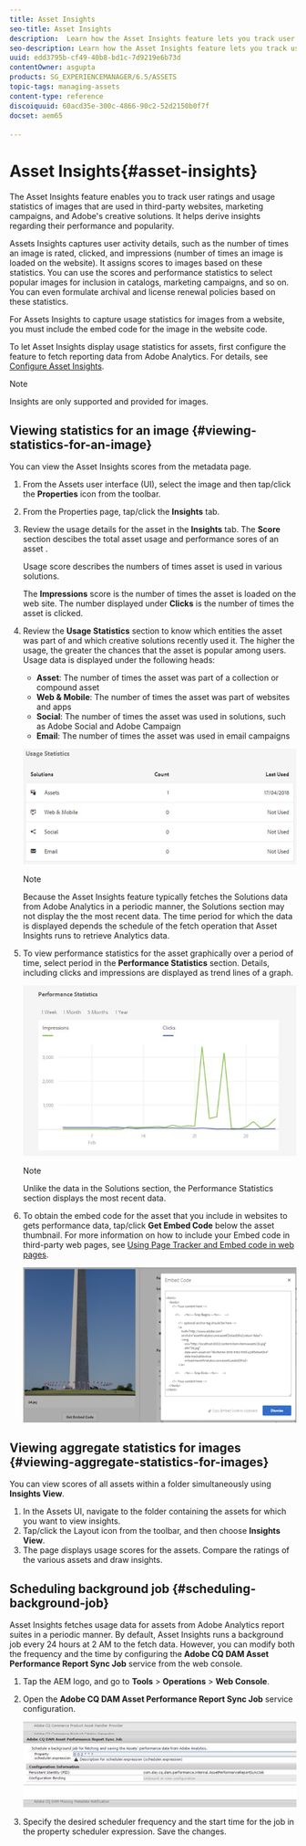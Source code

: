 ```yaml
---
title: Asset Insights
seo-title: Asset Insights
description:  Learn how the Asset Insights feature lets you track user ratings and usage statistics of images that are used in third-party websites, marketing campaigns, and Adobe's creative solutions.
seo-description: Learn how the Asset Insights feature lets you track user ratings and usage statistics of images that are used in third-party websites, marketing campaigns, and Adobe's creative solutions. Derive insights regarding asset performance and popularity.
uuid: edd3795b-cf49-40b8-bd1c-7d9219e6b73d
contentOwner: asgupta
products: SG_EXPERIENCEMANAGER/6.5/ASSETS
topic-tags: managing-assets
content-type: reference
discoiquuid: 60acd35e-300c-4866-90c2-52d2150b0f7f
docset: aem65

---
```


# Asset Insights{#asset-insights}

The Asset Insights feature enables you to track user ratings and usage statistics of images that are used in third-party websites, marketing campaigns, and Adobe's creative solutions. It helps derive insights regarding their performance and popularity.

Assets Insights captures user activity details, such as the number of times an image is rated, clicked, and impressions (number of times an image is loaded on the website). It assigns scores to images based on these statistics. You can use the scores and performance statistics to select popular images for inclusion in catalogs, marketing campaigns, and so on. You can even formulate archival and license renewal policies based on these statistics.

For Assets Insights to capture usage statistics for images from a website, you must include the embed code for the image in the website code.

To let Asset Insights display usage statistics for assets, first configure the feature to fetch reporting data from Adobe Analytics. For details, see [Configure Asset Insights](../../assets/using/touch-ui-configuring-asset-insights.md).

>[!NOTE]
>
>Insights are only supported and provided for images.

## Viewing statistics for an image {#viewing-statistics-for-an-image}

You can view the Asset Insights scores from the metadata page.

1. From the Assets user interface (UI), select the image and then tap/click the **Properties** icon from the toolbar.
1. From the Properties page, tap/click the **Insights** tab.
1. Review the usage details for the asset in the **Insights** tab. The **Score** section descibes the total asset usage and performance sores of an asset .

   Usage score describes the numbers of times asset is used in various solutions.

   The **Impressions** score is the number of times the asset is loaded on the web site. The number displayed under **Clicks** is the number of times the asset is clicked.

1. Review the **Usage Statistics** section to know which entities the asset was part of and which creative solutions recently used it. The higher the usage, the greater the chances that the asset is popular among users. Usage data is displayed under the following heads:

    * **Asset**: The number of times the asset was part of a collection or compound asset
    * **Web & Mobile**: The number of times the asset was part of websites and apps
    * **Social**: The number of times the asset was used in solutions, such as Adobe Social and Adobe Campaign
    * **Email**: The number of times the asset was used in email campaigns

   ![](assets/usage_statistics.png)

   >[!NOTE]
   >
   >Because the Asset Insights feature typically fetches the Solutions data from Adobe Analytics in a periodic manner, the Solutions section may not display the the most recent data. The time period for which the data is displayed depends the schedule of the fetch operation that Asset Insights runs to retrieve Analytics data.

1. To view performance statistics for the asset graphically over a period of time, select period in the **Performance Statistics** section. Details, including clicks and impressions are displayed as trend lines of a graph. 

   ![](assets/chlimage_1-3.jpeg)

   >[!NOTE]
   >
   >Unlike the data in the Solutions section, the Performance Statistics section displays the most recent data.

1. To obtain the embed code for the asset that you include in websites to gets performance data, tap/click **Get Embed Code** below the asset thumbnail. For more information on how to include your Embed code in third-party web pages, see [Using Page Tracker and Embed code in web pages](/assets/using/touch-ui-using-page-tracker.md).

   ![](assets/chlimage_1-98.png)

## Viewing aggregate statistics for images {#viewing-aggregate-statistics-for-images}

You can view scores of all assets within a folder simultaneously using **Insights View**.

1. In the Assets UI, navigate to the folder containing the assets for which you want to view insights.
1. Tap/click the Layout icon from the toolbar, and then choose **Insights View**.
1. The page displays usage scores for the assets. Compare the ratings of the various assets and draw insights.

## Scheduling background job {#scheduling-background-job}

Asset Insights fetches usage data for assets from Adobe Analytics report suites in a periodic manner. By default, Asset Insights runs a background job every 24 hours at 2 AM to the fetch data. However, you can modify both the frequency and the time by configuring the **Adobe CQ DAM Asset Performance Report Sync Job** service from the web console.

1. Tap the AEM logo, and go to **Tools** &gt; **Operations** &gt; **Web Console**.
1. Open the **Adobe CQ DAM Asset Performance Report Sync Job** service configuration.

   ![](assets/chlimage_1-99.png)

1. Specify the desired scheduler frequency and the start time for the job in the property scheduler expression. Save the changes.

